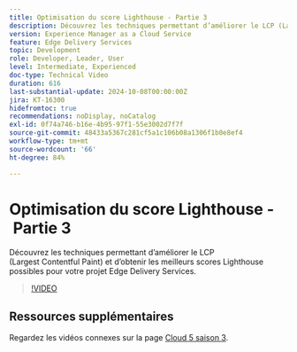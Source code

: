 ```yaml
---
title: Optimisation du score Lighthouse - Partie 3
description: Découvrez les techniques permettant d’améliorer le LCP (Largest Contentful Paint) et d’obtenir les meilleurs scores Lighthouse possibles pour votre projet Edge Delivery Services.
version: Experience Manager as a Cloud Service
feature: Edge Delivery Services
topic: Development
role: Developer, Leader, User
level: Intermediate, Experienced
doc-type: Technical Video
duration: 616
last-substantial-update: 2024-10-08T00:00:00Z
jira: KT-16300
hidefromtoc: true
recommendations: noDisplay, noCatalog
exl-id: 0f74a746-b16e-4b95-97f1-55e3002d7f7f
source-git-commit: 48433a5367c281cf5a1c106b08a1306f1b0e8ef4
workflow-type: tm+mt
source-wordcount: '66'
ht-degree: 84%

---
```


# Optimisation du score Lighthouse - Partie 3

Découvrez les techniques permettant d’améliorer le LCP (Largest Contentful Paint) et d’obtenir les meilleurs scores Lighthouse possibles pour votre projet Edge Delivery Services.

>[!VIDEO](https://video.tv.adobe.com/v/3435001/?learn=on)

## Ressources supplémentaires

Regardez les vidéos connexes sur la page [Cloud 5 saison 3](../cloud5-season-3.md).
